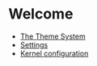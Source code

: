 # Welcome

* [The Theme System](themes/)
* [Settings](settings/)
* [Kernel configuration](kernel-configuration.md)

